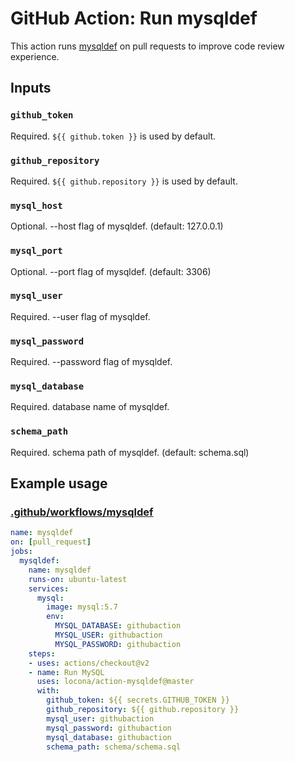 # GitHub Action: Run mysqldef

This action runs [mysqldef](https://github.com/k0kubun/sqldef) on pull requests to improve code review experience.

<!-- [![sample annotation](https://user-images.githubusercontent.com/3797062/64926127-b8b0bc00-d834-11e9-97d5-5b6aa06dc573.png)](https://github.com/reviewdog/action-misspell/pull/1/files) -->

## Inputs

### `github_token`

Required. `${{ github.token }}` is used by default.

### `github_repository`

Required. `${{ github.repository }}` is used by default.

### `mysql_host`

Optional. --host flag of mysqldef. (default: 127.0.0.1)

### `mysql_port`

Optional. --port flag of mysqldef. (default: 3306)

### `mysql_user`

Required. --user flag of mysqldef.

### `mysql_password`

Required. --password flag of mysqldef.

### `mysql_database`

Required. database name of mysqldef.

### `schema_path`

Required. schema path of mysqldef. (default: schema.sql)

## Example usage

### [.github/workflows/mysqldef](.github/workflows/mysqldef.yml)

```yml
name: mysqldef
on: [pull_request]
jobs:
  mysqldef:
    name: mysqldef
    runs-on: ubuntu-latest
    services:
      mysql:
        image: mysql:5.7
        env:
          MYSQL_DATABASE: githubaction
          MYSQL_USER: githubaction
          MYSQL_PASSWORD: githubaction
    steps:
    - uses: actions/checkout@v2
    - name: Run MySQL
      uses: locona/action-mysqldef@master
      with:
        github_token: ${{ secrets.GITHUB_TOKEN }}
        github_repository: ${{ github.repository }}
        mysql_user: githubaction
        mysql_password: githubaction
        mysql_database: githubaction
        schema_path: schema/schema.sql
```
